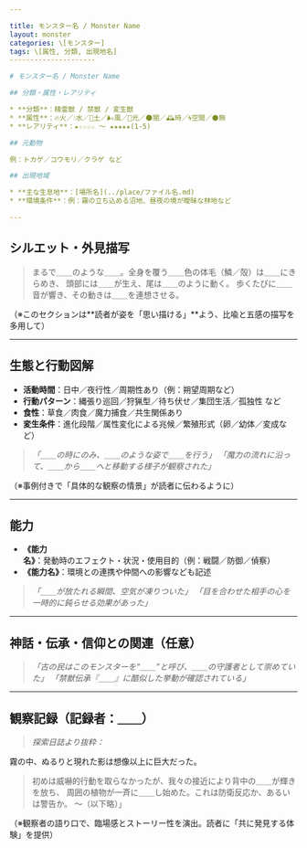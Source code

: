 ```yaml
---

title: モンスター名 / Monster Name
layout: monster
categories: \[モンスター]
tags: \[属性, 分類, 出現地名]
---------------------

# モンスター名 / Monster Name

## 分類・属性・レアリティ

* **分類**：精霊獣 / 禁獣 / 変生獣
* **属性**：🔥火／💧水／🌱土／🌬風／🌟光／🌑闇／🕰時／🌀空間／⚫無
* **レアリティ**：★☆☆☆☆ ～ ★★★★★(1-5)

## 元動物

例：トカゲ／コウモリ／クラゲ など

## 出現地域

* **主な生息地**：[場所名](../place/ファイル名.md)
* **環境条件**：例：霧の立ち込める沼地、昼夜の境が曖昧な林地など

---
```


## シルエット・外見描写

> まるで＿＿のような＿＿。全身を覆う＿＿色の体毛（鱗／殻）は＿＿にきらめき、
> 頭部には＿＿が生え、尾は＿＿のように動く。
> 歩くたびに＿＿音が響き、その動きは＿＿を連想させる。

（※このセクションは\*\*読者が姿を「思い描ける」\*\*よう、比喩と五感の描写を多用して）


---

## 生態と行動図解

* **活動時間**：日中／夜行性／周期性あり（例：朔望周期など）
* **行動パターン**：縄張り巡回／狩猟型／待ち伏せ／集団生活／孤独性 など
* **食性**：草食／肉食／魔力捕食／共生関係あり
* **変生条件**：進化段階／属性変化による兆候／繁殖形式（卵／幼体／変成など）

> *「＿＿の時にのみ、＿＿のような姿で＿＿を行う」
> 「魔力の流れに沿って、＿＿から＿＿へと移動する様子が観察された」*

（※事例付きで「具体的な観察の情景」が読者に伝わるように）

---

## 能力

* **《能力名》**：発動時のエフェクト・状況・使用目的（例：戦闘／防御／偵察）
* **《能力名》**：環境との連携や仲間への影響なども記述

> *「＿＿が放たれる瞬間、空気が凍りついた」
> 「目を合わせた相手の心を一時的に鈍らせる効果があった」*

---
## 神話・伝承・信仰との関連（任意）

> *「古の民はこのモンスターを“＿＿”と呼び、＿＿の守護者として崇めていた」*
> *「禁獣伝承『＿＿』に酷似した挙動が確認されている」*

---
## 観察記録（記録者：＿＿）

> *探索日誌より抜粋：*

霧の中、ぬるりと現れた影は想像以上に巨大だった。
> 初めは威嚇的行動を取らなかったが、我々の接近により背中の＿＿が輝きを放ち、
> 周囲の植物が一斉に＿＿し始めた。これは防衛反応か、あるいは警告か。
> ～（以下略）」

（※観察者の語り口で、臨場感とストーリー性を演出。読者に「共に発見する体験」を提供）
